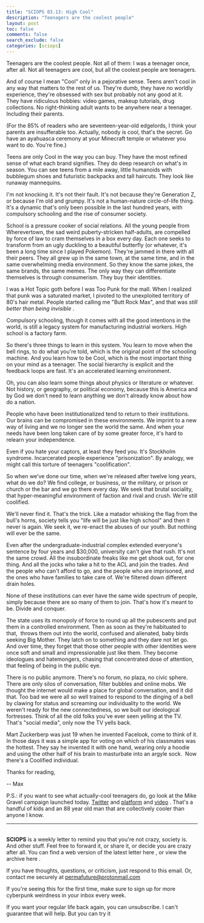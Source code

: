 ```yaml
---
title: "SCIOPS 03.13: High Cool"
description: "Teenagers are the coolest people"
layout: post
toc: false
comments: false
search_exclude: false
categories: [sciops]
---
```



 Teenagers are the coolest people. Not all of them: I was a teenager once, after all. Not all teenagers are cool, but all the coolest people are teenagers.
   

  

 And of course I mean "Cool" only in a pejorative sense. Teens aren't cool in any way that matters to the rest of us. They're dumb, they have no worldly experience, they're obsessed with sex but probably not any good at it.  They have ridiculous hobbies: video games, makeup tutorials, drug collections. No right-thinking adult wants to be anywhere near a teenager. Including their parents.
   

  

 (For the 85% of readers who are seventeen-year-old edgelords, I think your parents are insufferable too. Actually, nobody is cool, that's the secret. Go have an ayahuasca ceremony at your Minecraft temple or whatever you want to do. You're fine.)
   

  

 Teens are only Cool in the way you can buy. They have the most refined sense of what each brand signifies. They do deep research on what's in season. You can see teens from a mile away, little humanoids with bubblegum shoes and futuristic backpacks and tall haircuts. They look like runaway mannequins.
   

  

 I'm not knocking it. It's not their fault. It's not because they're Generation Z, or because I'm old and grumpy. It's not a human-nature circle-of-life thing. It's a dynamic that's only been possible in the last hundred years, with compulsory schooling and the rise of consumer society.
   

  

 School is a pressure cooker of social relations. All the young people from Wherevertown, the sad weird puberty-stricken half-adults, are compelled by force of law to cram themselves in a box every day. Each one seeks to transform from an ugly duckling to a beautiful butterfly (or whatever, it's been a long time since I played Pokemon). They're jammed in there with all their peers. They all grew up in the same town, at the same time, and in the same overwhelming media environment. So they know the same jokes, the same brands, the same memes. The only way they can differentiate themselves is through consumerism. They buy their identities.
   

  

 I was a Hot Topic goth before I was Too Punk for the mall. When I realized that punk was a saturated market, I pivoted to the unexploited territory of 80's hair metal. People started calling me "Butt Rock Max", and that was
 *still better than being invisible* 
 .
   

  

 Compulsory schooling, though it comes with all the good intentions in the world, is still a legacy system for manufacturing industrial workers. High school is a factory farm.
   

  

 So there's three things to learn in this system. You learn to move when the bell rings, to do what you're told, which is the original point of the schooling machine. And you learn how to be Cool, which is the most important thing on your mind as a teenager. The social hierarchy is explicit and the feedback loops are fast. It's an accelerated learning environment.
   

  

 Oh, you can also learn some things about physics or literature or whatever. Not history, or geography, or political economy, because this is America and by God we don't need to learn anything we don't already know about how do a nation.
   

  

 People who have been institutionalized tend to return to their institutions. Our brains can be compromised in these environments. We imprint to a new way of living and we no longer see the world the same. And when your needs have been long taken care of by some greater force, it's hard to relearn your independence.
   

  

 Even if you hate your captors, at least they feed you. It's Stockholm syndrome. Incarcerated people experience "prisonization". By analogy, we might call this torture of teenagers "coolification".
   

  

 So when we've done our time, when we're released after twelve long years, what do we do? We find college, or business, or the military, or prison or church or the bar and we go there every day. We seek that brutal sociality, that hyper-meaningful environment of faction and rival and crush. We're still coolified.
   

  

 We'll never find it. That's the trick. Like a matador whisking the flag from the bull's horns, society tells you "life will be just like high school" and then it never is again. We seek it, we re-enact the abuses of our youth. But nothing will ever be the same.
   

  

 Even after the undergraduate-industrial complex extended everyone's sentence by four years and $30,000, university can't give that rush. It's not the same crowd. All the insubordinate freaks like me get shook out, for one thing. And all the jocks who take a hit to the ACL and join the trades. And the people who can't afford to go, and the people who are imprisoned, and the ones who have families to take care of. We're filtered down different drain holes.
   

  

 None of these institutions can ever have the same wide spectrum of people, simply because there are so many of them to join. That's how it's meant to be. Divide and conquer.
   

  

 The state uses its monopoly of force to round up all the pubescents and put them in a controlled environment. Then as soon as they're habituated to that,  throws them out into the world, confused and alienated, baby birds seeking Big Mother. They latch on to something and they dare not let go. And over time, they forget that those other people with other identities were once soft and small and impressionable just like them. They become ideologues and hatemongers, chasing that concentrated dose of attention, that feeling of being in the public eye.
   

  

 There is no public anymore. There's no forum, no plaza, no civic sphere. There are only silos of conversation, filter bubbles and online mobs. We thought the internet would make a place for global conversation, and it did that. Too bad we were all so well trained to respond to the dinging of a bell by clawing for status and screaming our individuality to the world. We weren't ready for the new connectedness, so we built our ideological fortresses. Think of all the old folks you've ever seen yelling at the TV. That's "social media", only now the TV yells back.
   

  

 Mart Zuckerberp was just 19 when he invented Facelook, come to think of it. In those days it was a simple app for voting on which of his classmates was the hottest. They say he invented it with one hand, wearing only a hoodie and using the other half of his brain to masturbate into an argyle sock.  Now there's a Coolified individual.
   

  

 Thanks for reading,
   

 -- Max
   

  

  

 P.S.: if you want to see what actually-cool teenagers do, go look at the Mike Gravel campaign launched today.
 [Twitter](https://twitter.com/mikegravel) 
 and
 [platform](https://docs.google.com/document/d/1-z5dDCUEfZZaaaXsus19a8mF8DOkxm90mpbQWAqaI_Y/preview?ts=5caa9f08) 
 and
 [video](https://www.youtube.com/watch?v=0770rsZIaFc) 
 . That's a handful of kids and an 88 year old man that are collectively cooler than anyone I know.
   

  



---


###### 
**SCIOPS** 
 is a weekly letter to remind you that you're not crazy, society is. And other stuff. Feel free to forward it, or share it, or decide you are crazy after all. You can find a web version of the
 latest letter here
 , or view the
 archive here
 .
 

 If you have thoughts, questions, or criticism, just respond to this email. Or, contact me securely at
 permafuture@protonmail.com


 If you're seeing this for the first time, make sure to
 sign up
 for more cyberpunk weirdness in your inbox every week.
 

 If you want your regular life back again, you can unsubscribe. I can't guarantee that will help. But you can try it


